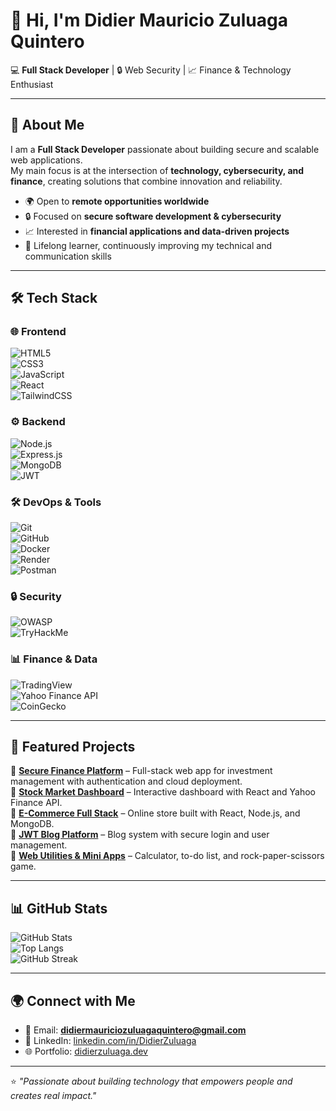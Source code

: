 # 👋 Hi, I'm Didier Mauricio Zuluaga Quintero  

💻 **Full Stack Developer** | 🔒 Web Security | 📈 Finance & Technology Enthusiast  

---

## 🚀 About Me
I am a **Full Stack Developer** passionate about building secure and scalable web applications.  
My main focus is at the intersection of **technology, cybersecurity, and finance**, creating solutions that combine innovation and reliability.  

- 🌍 Open to **remote opportunities worldwide**  
- 🔒 Focused on **secure software development & cybersecurity**  
- 📈 Interested in **financial applications and data-driven projects**  
- 🌱 Lifelong learner, continuously improving my technical and communication skills  

---

## 🛠️ Tech Stack  

### 🌐 Frontend  
![HTML5](https://img.shields.io/badge/HTML5-E34F26?style=for-the-badge&logo=html5&logoColor=white)  
![CSS3](https://img.shields.io/badge/CSS3-1572B6?style=for-the-badge&logo=css3&logoColor=white)  
![JavaScript](https://img.shields.io/badge/JavaScript-323330?style=for-the-badge&logo=javascript&logoColor=F7DF1E)  
![React](https://img.shields.io/badge/React-20232A?style=for-the-badge&logo=react&logoColor=61DAFB)  
![TailwindCSS](https://img.shields.io/badge/Tailwind_CSS-38B2AC?style=for-the-badge&logo=tailwind-css&logoColor=white)  

### ⚙️ Backend  
![Node.js](https://img.shields.io/badge/Node.js-43853D?style=for-the-badge&logo=node.js&logoColor=white)  
![Express.js](https://img.shields.io/badge/Express.js-404D59?style=for-the-badge)  
![MongoDB](https://img.shields.io/badge/MongoDB-4EA94B?style=for-the-badge&logo=mongodb&logoColor=white)  
![JWT](https://img.shields.io/badge/JWT-000000?style=for-the-badge&logo=json-web-tokens&logoColor=white)  

### 🛠 DevOps & Tools  
![Git](https://img.shields.io/badge/Git-F05032?style=for-the-badge&logo=git&logoColor=white)  
![GitHub](https://img.shields.io/badge/GitHub-181717?style=for-the-badge&logo=github&logoColor=white)  
![Docker](https://img.shields.io/badge/Docker-2496ED?style=for-the-badge&logo=docker&logoColor=white)  
![Render](https://img.shields.io/badge/Render-000000?style=for-the-badge&logo=render&logoColor=white)  
![Postman](https://img.shields.io/badge/Postman-FF6C37?style=for-the-badge&logo=postman&logoColor=white)  

### 🔒 Security  
![OWASP](https://img.shields.io/badge/OWASP-000000?style=for-the-badge&logo=owasp&logoColor=white)  
![TryHackMe](https://img.shields.io/badge/TryHackMe-212C42?style=for-the-badge&logo=tryhackme&logoColor=red)  

### 📊 Finance & Data  
![TradingView](https://img.shields.io/badge/TradingView-2962FF?style=for-the-badge&logo=tradingview&logoColor=white)  
![Yahoo Finance API](https://img.shields.io/badge/Yahoo_Finance-6001D2?style=for-the-badge&logo=yahoo&logoColor=white)  
![CoinGecko](https://img.shields.io/badge/CoinGecko-4EDC8D?style=for-the-badge&logo=coingecko&logoColor=black)  

---

## 📂 Featured Projects  

🔹 [**Secure Finance Platform**](#) – Full-stack web app for investment management with authentication and cloud deployment.  
🔹 [**Stock Market Dashboard**](#) – Interactive dashboard with React and Yahoo Finance API.  
🔹 [**E-Commerce Full Stack**](#) – Online store built with React, Node.js, and MongoDB.  
🔹 [**JWT Blog Platform**](#) – Blog system with secure login and user management.  
🔹 [**Web Utilities & Mini Apps**](#) – Calculator, to-do list, and rock-paper-scissors game.  

---

## 📊 GitHub Stats  

![GitHub Stats](https://github-readme-stats.vercel.app/api?username=DidierZuluaga&show_icons=true&theme=radical)  
![Top Langs](https://github-readme-stats.vercel.app/api/top-langs/?username=DidierZuluaga&layout=compact&theme=radical)  
![GitHub Streak](https://github-readme-streak-stats.herokuapp.com/?user=DidierZuluaga&theme=radical)  

---

## 🌍 Connect with Me  
- 📧 Email: **didiermauriciozuluagaquintero@gmail.com**  
- 💼 LinkedIn: [linkedin.com/in/DidierZuluaga](#)  
- 🌐 Portfolio: [didierzuluaga.dev](#)  

---

⭐️ *"Passionate about building technology that empowers people and creates real impact."*  
